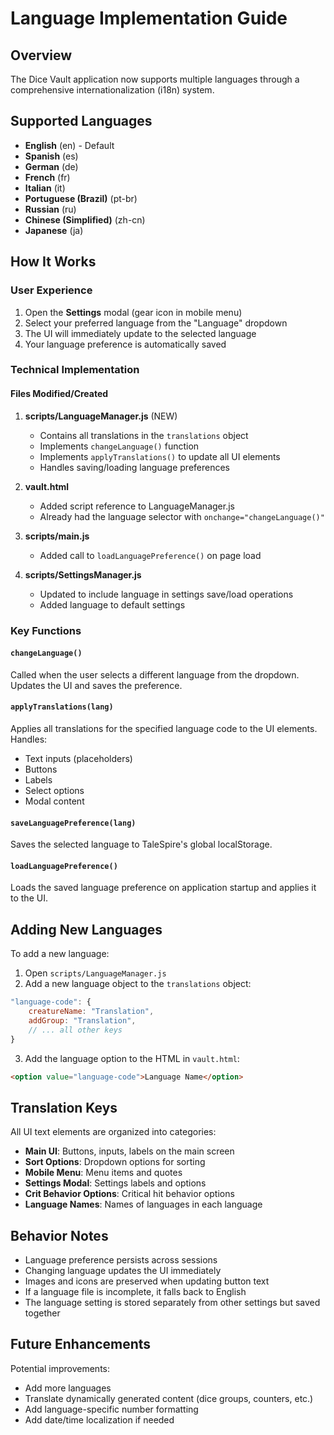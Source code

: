 # Language Implementation Guide

## Overview
The Dice Vault application now supports multiple languages through a comprehensive internationalization (i18n) system.

## Supported Languages
- **English** (en) - Default
- **Spanish** (es)
- **German** (de)
- **French** (fr)
- **Italian** (it)
- **Portuguese (Brazil)** (pt-br)
- **Russian** (ru)
- **Chinese (Simplified)** (zh-cn)
- **Japanese** (ja)

## How It Works

### User Experience
1. Open the **Settings** modal (gear icon in mobile menu)
2. Select your preferred language from the "Language" dropdown
3. The UI will immediately update to the selected language
4. Your language preference is automatically saved

### Technical Implementation

#### Files Modified/Created
1. **scripts/LanguageManager.js** (NEW)
   - Contains all translations in the `translations` object
   - Implements `changeLanguage()` function
   - Implements `applyTranslations()` to update all UI elements
   - Handles saving/loading language preferences

2. **vault.html**
   - Added script reference to LanguageManager.js
   - Already had the language selector with `onchange="changeLanguage()"`

3. **scripts/main.js**
   - Added call to `loadLanguagePreference()` on page load

4. **scripts/SettingsManager.js**
   - Updated to include language in settings save/load operations
   - Added language to default settings

### Key Functions

#### `changeLanguage()`
Called when the user selects a different language from the dropdown. Updates the UI and saves the preference.

#### `applyTranslations(lang)`
Applies all translations for the specified language code to the UI elements. Handles:
- Text inputs (placeholders)
- Buttons
- Labels
- Select options
- Modal content

#### `saveLanguagePreference(lang)`
Saves the selected language to TaleSpire's global localStorage.

#### `loadLanguagePreference()`
Loads the saved language preference on application startup and applies it to the UI.

## Adding New Languages

To add a new language:

1. Open `scripts/LanguageManager.js`
2. Add a new language object to the `translations` object:
```javascript
"language-code": {
    creatureName: "Translation",
    addGroup: "Translation",
    // ... all other keys
}
```
3. Add the language option to the HTML in `vault.html`:
```html
<option value="language-code">Language Name</option>
```

## Translation Keys

All UI text elements are organized into categories:
- **Main UI**: Buttons, inputs, labels on the main screen
- **Sort Options**: Dropdown options for sorting
- **Mobile Menu**: Menu items and quotes
- **Settings Modal**: Settings labels and options
- **Crit Behavior Options**: Critical hit behavior options
- **Language Names**: Names of languages in each language

## Behavior Notes

- Language preference persists across sessions
- Changing language updates the UI immediately
- Images and icons are preserved when updating button text
- If a language file is incomplete, it falls back to English
- The language setting is stored separately from other settings but saved together

## Future Enhancements

Potential improvements:
- Add more languages
- Translate dynamically generated content (dice groups, counters, etc.)
- Add language-specific number formatting
- Add date/time localization if needed
